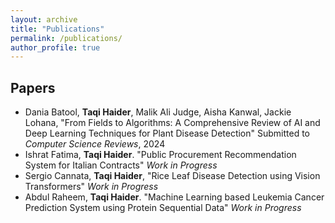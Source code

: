 ```yaml
---
layout: archive
title: "Publications"
permalink: /publications/
author_profile: true
---
```





## Papers

- Dania Batool, **Taqi Haider**, Malik Ali Judge, Aisha Kanwal, Jackie Lohana, "From Fields to Algorithms: A Comprehensive Review of AI and Deep Learning Techniques for Plant Disease Detection" Submitted to _Computer Science Reviews_, 2024
- Ishrat Fatima, **Taqi Haider**. "Public Procurement Recommendation System for Italian Contracts"
_Work in Progress_
- Sergio Cannata, **Taqi Haider**, "Rice Leaf Disease Detection using Vision Transformers"
_Work in Progress_
- Abdul Raheem, **Taqi Haider**. "Machine Learning based Leukemia Cancer Prediction System using Protein
Sequential Data" _Work in Progress_
